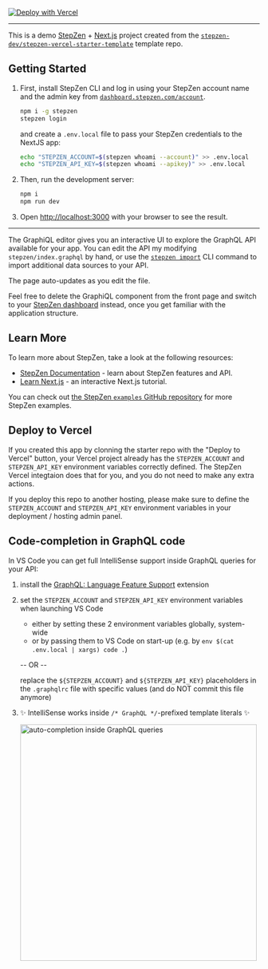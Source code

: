 [![Deploy with Vercel](https://vercel.com/button)](https://vercel.com/new/clone?repository-url=https%3A%2F%2Fgithub.com%2Fstepzen-dev%2Fstepzen-vercel-starter-template&project-name=stepzen-starter&repository-name=stepzen-starter&redirect-url=https%3A%2F%2Fdashboard.stepzen.com&developer-id=oac_fS5U5f04cXnxV1N90Ws6SFXh&demo-title=StepZen%20Vercel%20Starter&demo-description=Starter%20kit%20to%20build%20fullstack%20Next.js%20projects%20with%20StepZen%20and%20Vercel&demo-image=%2F%2Fvercel.com%2F_next%2Fimage%3Furl%3Dhttps%253A%252F%252Fvercel.com%252Fapi%252Fv1%252Fintegrations%252Fassets%252Foac_fS5U5f04cXnxV1N90Ws6SFXh%252Fimages%252F9bf8c36f2eeccbd7b65131219c3fb32b98a848fc.png%26w%3D3840%26q%3D75&demo-url=https%3A%2F%2Fgithub.com%2Fstepzen-dev%2Fstepzen-vercel-starter-template&integration-ids=oac_fS5U5f04cXnxV1N90Ws6SFXh&external-id=stepzen-dev%2Fstepzen-vercel-starter-template)

---

This is a demo [StepZen](https://stepzen.com) + [Next.js](https://nextjs.org/) project created from the [`stepzen-dev/stepzen-vercel-starter-template`](https://github.com/stepzen-dev/stepzen-vercel-starter-template) template repo.

## Getting Started

1. First, install StepZen CLI and log in using your StepZen account name and the admin key from [`dashboard.stepzen.com/account`](https://dashboard.stepzen.com/account).

   ```bash
   npm i -g stepzen
   stepzen login
   ```

   and create a `.env.local` file to pass your StepZen credentials to the NextJS app:

   ```bash
   echo "STEPZEN_ACCOUNT=$(stepzen whoami --account)" >> .env.local
   echo "STEPZEN_API_KEY=$(stepzen whoami --apikey)" >> .env.local
   ```

2. Then, run the development server:

   ```bash
   npm i
   npm run dev
   ```

3. Open [http://localhost:3000](http://localhost:3000) with your browser to see the result.

---

The GraphiQL editor gives you an interactive UI to explore the GraphQL API available for your app.
You can edit the API my modifying `stepzen/index.graphql` by hand, or use the [`stepzen import`](https://stepzen.com/docs/cli/cli-commands#stepzen-import) CLI command to import additional data sources to your API.

The page auto-updates as you edit the file.

Feel free to delete the GraphiQL component from the front page and switch to your [StepZen dashboard](https://dashboard.stepzen.com/) instead, once you get familiar with the application structure.

## Learn More

To learn more about StepZen, take a look at the following resources:

- [StepZen Documentation](https://stepzen.com/docs) - learn about StepZen features and API.
- [Learn Next.js](https://nextjs.org/learn) - an interactive Next.js tutorial.

You can check out [the StepZen `examples` GitHub repository](https://github.com/stepzen-dev/examples) for more StepZen examples.

## Deploy to Vercel

If you created this app by clonning the starter repo with the "Deploy to Vercel" button, your Vercel project already has the `STEPZEN_ACCOUNT` and `STEPZEN_API_KEY` environment variables correctly defined. The StepZen Vercel integtaion does that for you, and you do not need to make any extra actions.

If you deploy this repo to another hosting, please make sure to define the `STEPZEN_ACCOUNT` and `STEPZEN_API_KEY` environment variables in your deployment / hosting admin panel.

## Code-completion in GraphQL code

In VS Code you can get full IntelliSense support inside GraphQL queries for your API:

1. install the [GraphQL: Language Feature Support](https://marketplace.visualstudio.com/items?itemName=GraphQL.vscode-graphql) extension
2. set the `STEPZEN_ACCOUNT` and `STEPZEN_API_KEY` environment variables when launching VS Code

   - either by setting these 2 environment variables globally, system-wide
   - or by passing them to VS Code on start-up (e.g. by `env $(cat .env.local | xargs) code .`)

   -- OR --

   replace the `${STEPZEN_ACCOUNT}` and `${STEPZEN_API_KEY}` placeholders in the `.graphqlrc` file with specific values (and do NOT commit this file anymore)

3. ✨ IntelliSense works inside `/* GraphQL */`-prefixed template literals ✨

   <img width="474" alt="auto-completion inside GraphQL queries" src="https://user-images.githubusercontent.com/22416150/202520302-215ee1d3-4e3c-4615-ad90-022f7eb2d9a2.png">

